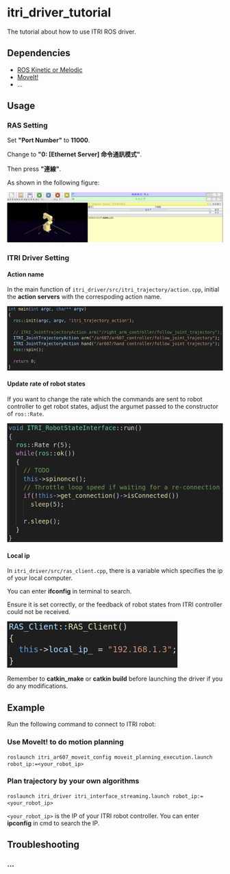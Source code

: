 # itri_driver_tutorial
The tutorial about how to use ITRI ROS driver.

## Dependencies
- [ROS Kinetic or Melodic](http://wiki.ros.org/ROS/Installation)
- [MoveIt!](https://moveit.ros.org/install/)
- ...

## Usage
### RAS Setting
Set **"Port Number"** to **11000**.

Change to **"0: [Ethernet Server] 命令通訊模式"**.

Then press **"連線"**.

As shown in the following figure:

![alt 文字](https://github.com/FrankLin9981/itri_driver_tutorial/blob/master/images/ras_setting.png "RAS interface")

### ITRI Driver Setting
#### Action name
In the main function of ```itri_driver/src/itri_trajectory/action.cpp```, initial the **action servers** with the correspoding action name.

![alt 文字](https://github.com/FrankLin9981/itri_driver_tutorial/blob/master/images/action_name.png "action name")

#### Update rate of robot states
If you want to change the rate which the commands are sent to robot controller to get robot states, adjust the argumet passed to the constructor of ```ros::Rate```.

![alt 文字](https://github.com/FrankLin9981/itri_driver_tutorial/blob/master/images/update_states_rate.png "update rate")

#### Local ip
In ```itri_driver/src/ras_client.cpp```, there is a variable which specifies the ip of your local computer.

You can enter **ifconfig** in terminal to search.

Ensure it is set correctly, or the feedback of robot states from ITRI controller could not be received.

![alt 文字](https://github.com/FrankLin9981/itri_driver_tutorial/blob/master/images/local_ip.png "local ip")

Remember to **catkin_make** or **catkin build** before launching the driver if you do any modifications.

## Example
Run the following command to connect to ITRI robot:
### Use MoveIt! to do motion planning
```
roslaunch itri_ar607_moveit_config moveit_planning_execution.launch robot_ip:=<your_robot_ip>
```
### Plan trajectory by your own algorithms
```
roslaunch itri_driver itri_interface_streaming.launch robot_ip:=<your_robot_ip>
```
```<your_robot_ip>``` is the IP of your ITRI robot controller. You can enter **ipconfig** in cmd to search the IP.

## Troubleshooting
### ...
